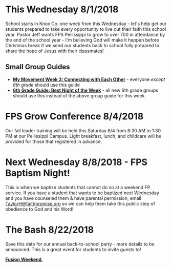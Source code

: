 # This Wednesday 8/1/2018
School starts in Knox Co. one week from this Wednesday - let's help get our students prepared to take every opportunity to live out their faith this school year. Pastor Jeff wants FPS Pellissippi to grow to over 700 in attendance by the end of the school year - I'm believing God will make it happen before Christmas break if we send our students back to school fully prepared to share the hope of Jesus with their classmates!

## Small Group Guides
- [**My Movement Week 3: Connecting with Each Other**](guide.pdf) - everyone *except 6th grade* should use this guide  
- [**6th Grade Guide: Best Night of the Week**](guide-6th.pdf) - all new 6th grade groups should use this instead of the above group guide for this week  

# FPS Grow Conference 8/4/2018
Our fall leader training will be held this Saturday 8/4 from 8:30 AM to 1:30 PM at our Pellissippi Campus.  Light breakfast, lunch, and childcare will be provided for those that registered in advance.  

# Next Wednesday 8/8/2018 - FPS Baptism Night!
This is when we baptize students that cannot do so at a weekend FP service. If you have a student that wants to be baptized next Wednesday and you have counseled them & have parental permission, email TaylorH@faithpromise.org so we can help them take this public step of obedience to God and his Word!  

# The Bash 8/22/2018  
Save this date for our annual back-to-school party - more details to be announced. This is a great event for students to invite guests to!

<!--End of Markdown Content-->
<script src="scripts.js"></script>

<!--Bottom Page Nav Buttons-->
<a class="btn btn-default btn-sm" href="/fusion" role="button"><b>Fusion Weekend</b>&nbsp;<i class="fa fa-arrow-right"></i></a>
